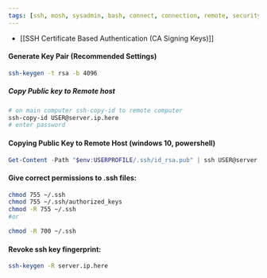 ```yaml
---
tags: [ssh, mosh, sysadmin, bash, connect, connection, remote, security]
---
```

- [[SSH Certificate Based Authentication (CA Signing Keys)]]

#### Generate Key Pair (Recommended Settings)
```bash
ssh-keygen -t rsa -b 4096
```

##### Copy Public key to Remote host
```bash
# on main computer ssh-copy-id to remote computer
ssh-copy-id USER@server.ip.here
# enter password
```

#### Copying Public Key to Remote Host (windows 10, powershell)
```powershell
Get-Content -Path "$env:USERPROFILE/.ssh/id_rsa.pub" | ssh USER@server.ip.here "cat >> .ssh/authorized_keys"
```

#### Give correct permissions to .ssh files:
```bash
chmod 755 ~/.ssh
chmod 755 ~/.ssh/authorized_keys
chmod -R 755 ~/.ssh
#or 

chmod -R 700 ~/.ssh
```

#### Revoke ssh key fingerprint:
```bash
ssh-keygen -R server.ip.here
```